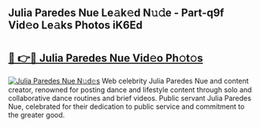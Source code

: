 ## Julia Paredes Nue Le𝚊k𝚎d N𝚞𝚍e - Part-q9f Vid𝚎o Le𝚊ks Photos iK6Ed

# <h2><a href="http://fb3wbo.evod.top/?m=Julia+Paredes+Nue">🔗 👉🔴 Julia Paredes Nue Vid𝚎o Ph𝚘t𝚘s</a></h2>

[![Julia Paredes Nue N𝚞d𝚎s](https://i.imgur.com/8V9OHl7.gif)](http://fb3wbo.evod.top/?m=Julia+Paredes+Nue)
Web celebrity Julia Paredes Nue and content creator, renowned for posting dance and lifestyle content through solo and collaborative dance routines and brief videos. Public servant Julia Paredes Nue, celebrated for their dedication to public service and commitment to the greater good. 

